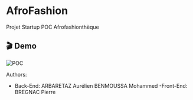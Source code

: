 # AfroFashion
Projet Startup POC Afrofashionthèque 

## :clapper: Demo
![POC]()

Authors:
- Back-End:
ARBARETAZ Aurélien
BENMOUSSA Mohammed
-Front-End:
BREGNAC Pierre

